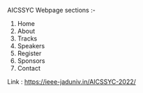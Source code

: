 AICSSYC Webpage sections :-
1. Home
2. About
3. Tracks
4. Speakers
5. Register
6. Sponsors
7. Contact


Link : https://ieee-jaduniv.in/AICSSYC-2022/
